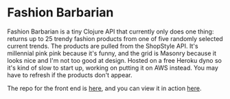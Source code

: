 # Fashion Barbarian

Fashion Barbarian is a tiny Clojure API that currently only does one thing: returns up to 25 trendy fashion products from one of five randomly selected current trends. The products are pulled from the ShopStyle API. It's millennial pink pink because it's funny, and the grid is Masonry because it looks nice and I'm not too good at design. Hosted on a free Heroku dyno so it's kind of slow to start up, working on putting it on AWS instead. You may have to refresh if the products don't appear. 

The repo for the front end is [here](https://github.com/alexshook/fashion_barbarian_front_end), and you can view it in action [here](http://alexshook.com/fashion_barbarian_front_end/).
